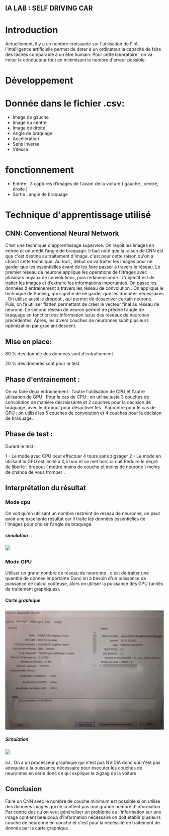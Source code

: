 ## IA LAB : SELF DRIVING CAR

# Introduction 
Actuellement, il y a un nombre croissante sur l'utilisation de l' IA. l'intélligence artificielle permet de doter à un ordinateur la capacité de faire des tâches comparable à un être humain. Pour cette laboratoire , on va imiter le conducteur tout en minimisant le nombre d'erreur possible.


# Développement 
# Donnée dans le fichier .csv:
- Image de gauche
- Image du centre
- Image de droite
- Angle de braquage
- Accélération
- Sens inverse
- Vitesse

# fonctionnement 
- Entrée : 3 captures d’images de l'avant de la voiture ( gauche , centre, droite )
- Sortie : angle de braquage

# Technique d'apprentissage utilisé
## CNN: Conventional Neural Network
C’est une technique d'apprentissage supervisé. On reçoit les images en entrée et on prédit l’angle de braquage. Il faut noté que la raison de CNN est que c'est destiné au traitement d'image. c'est pour cette raison qu'on a choisit cette technique. Au tout , début on va traiter les images pour ne garder que les essentielles avant de les faire passer à travers le réseau.
Le premier réseau de neurone applique les opérations de filtrages avec plusieurs noyaux de convolutions, puis redimensionne . L'objectif est de traiter les images et d’extraire les informations importantes. On passe les données d'entrainement à travers les réseau de convolution . On applique le technique de Pooling, qui signifie de ne garder que les données nécessaires . On utilise aussi le dropout , qui permet de désactiver certain neurone. Puis, on fa utiliser flatten permettant de créer le vecteur final au réseau de neurone. Le second réseau de neuron permet de prédire l’angle de braquage en fonction des information issus des réseaux de neurones précédentes. Après, les divers couches de neuronnes subit plusieurs optimization par gradiant descent.

## Mise en place: 
80 %  des donnée des données sont d'entraînement 

20 % des données sont pour le test.

## Phase d'entrainement :
On va faire deux entrainement : l'autre l'utilisation de CPU et l'autre utilisation de GPU .
Pour le cas de CPU : on utilise juste 3 couches de convolution de manière décroissante et 2 couches pour la décision de braquage, avec le dropout pour désactiver les .
Parcontre pour le cas de GPU : on utilise les 5 couches de convolution et 4 couches pour la décision de braquage.

## Phase de test :

Durant le test :

1 - Le mode avec CPU peut effectuer 4 tours sans zigzager 
2 - Le mode en utilisant le GPU est limité à 0,5 tour et se met hors circuit.Réduire le degré de liberté : dropout ( mettre moins de couche et moins de neurone ) moins de chance de vous tromper .

## Interprétation du résultat 

### Mode cpu 
On voit qu'en utilisant un nombre restreint de reseau de neuronne, on peut avoir une excellente resultat car il traite les données essentielles de l'images pour choisir l'angle de braquage.
##### simulation
[![](http://img.youtube.com/vi/iBu57nVHUb8/0.jpg)](http://www.youtube.com/watch?v=iBu57nVHUb8 "self driving car using CPU")

### Mode GPU
Utiliser un grand nombre de réseau de neuronne , c'est de traiter une quantité de donnée importante.Donc on a besoin d'un puissance de puissance de calcul coûteuse, alors on  utiliser la puissance des GPU (unités de traitement graphiques).
##### Carte graphique
![alt text](https://github.com/Louis86/selfdrivingCar/blob/master/GPU.jpg)
##### Simulation 
[![](http://img.youtube.com/vi/O9PHgNqd-wY/0.jpg)](http://www.youtube.com/watch?v=O9PHgNqd-wY "self driving car using GPU")


Ici , On a un processeur graphique qui n'est pas NVIDIA donc qui n'est pas adequate à la puissance nécessaire pour éxecuter les couches de neuronnes en série donc ce qui explique le zigzag de la voiture

## Conclusion 
Faire un CNN avec le nombre de couche minimum est possible si on utilise des données images qui ne contient pas une grande nombre d'information . Par contre des qu'on veut généraliser un problème ou l'information sur une image contient beaucoup d'information nécessaire on doit établir plusieurs couche de neuronne en couche et c'est pour la nécéssité de traitement de donnée par la carte graphique .
